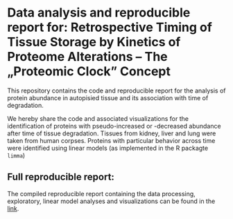 # Data analysis and reproducible report for: Retrospective Timing of Tissue Storage by Kinetics of Proteome Alterations – The „Proteomic Clock” Concept

This repository contains the code and reproducible report for the analysis of protein abundance in autopisied tissue and its association with time of degradation.

We hereby share the code and associated visualizations for the identification of proteins with pseudo-increased or -decreased abundance after time of tissue degradation.  Tissues from kidney, liver and lung were taken from human corpses. Proteins with particular behavior across time were identified using linear models (as implemented in the R packagte `limma`)

## Full reproducible report:

The compiled reproducible report containing the data processing, exploratory, linear model analyses and visualizations can be found in the [link](https://github.com/MiguelCos/Necrodegradomics/blob/main/results/necrodegreadomics_data_analysis_reproducible_report.md).
